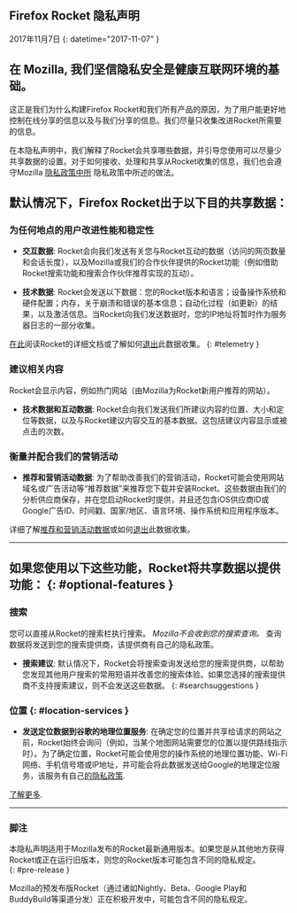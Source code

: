 ## <span class="privacy-header-firefox-rocket">Firefox Rocket</span> <span class="privacy-header-policy">隐私声明</span>

2017年11月7日
{: datetime="2017-11-07" }

## 在 Mozilla, 我们坚信隐私安全是健康互联网环境的基础。

这正是我们为什么构建Firefox Rocket和我们所有产品的原因，为了用户能更好地控制在线分享的信息以及与我们分享的信息。我们尽量只收集改进Rocket所需要的信息。
 
在本隐私声明中，我们解释了Rocket会共享哪些数据，并引导您使用可以尽量少共享数据的设置。对于如何接收、处理和共享从Rocket收集的信息，我们也会遵守Mozilla [隐私政策中所](https://www.mozilla.org/privacy/) 隐私政策中所述的做法。

## 默认情况下，Firefox Rocket出于以下目的共享数据：

### 为任何地点的用户改进性能和稳定性

* __交互数据__: Rocket会向我们发送有关您与Rocket互动的数据（访问的网页数量和会话长度），以及Mozilla或我们的合作伙伴提供的Rocket功能（例如借助Rocket搜索功能和搜索合作伙伴推荐实现的互动）。

* __技术数据__: Rocket会发送以下数据：您的Rocket版本和语言；设备操作系统和硬件配置；内存，关于崩溃和错误的基本信息；自动化过程（如更新）的结果，以及激活信息。当Rocket向我们发送数据时，您的IP地址将暂时作为服务器日志的一部分收集。  

[在此](https://github.com/mozilla-tw/Rocket/wiki/Telemetry)阅读Rocket的详细文档或了解如何[退出](https://support.mozilla.org/kb/send-performance-data-improve-firefox)此数据收集。
{: #telemetry }

### 建议相关内容

Rocket会显示内容，例如热门网站（由Mozilla为Rocket新用户推荐的网站）。

* __技术数据和互动数据__: Rocket会向我们发送我们所建议内容的位置、大小和定位等数据，以及与Rocket建议内容交互的基本数据。这包括建议内容显示或被点击的次数。


### 衡量并配合我们的营销活动

* __推荐和营销活动数据__: 为了帮助改善我们的营销活动，Rocket可能会使用网站域名或广告活动等“推荐数据”来推荐您下载并安装Rocket。这些数据由我们的分析供应商保存，并在您启动Rocket时提供，并且还包含iOS供应商ID或Google广告ID、时间戳、国家/地区、语言环境、操作系统和应用程序版本。

详细了解[推荐和营销活动数据](https://github.com/mozilla-tw/Rocket/wiki/Telemetry#install-campaign-tracking)或如何[退出](https://support.mozilla.org/kb/send-usage-data-firefox-mobile-devices)此数据收集。

---

## 如果您使用以下这些功能，Rocket将共享数据以提供功能： {: #optional-features }

### 搜索

您可以直接从Rocket的搜索栏执行搜索。  _Mozilla不会收到您的搜索查询。_ 查询数据将发送到您的搜索提供商，该提供商有自己的隐私政策。  

* __搜索建议__: 默认情况下，Rocket会将搜索查询发送给您的搜索提供商，以帮助您发现其他用户搜索的常用短语并改善您的搜索体验。如果您选择的搜索提供商不支持搜索建议，则不会发送这些数据。
{: #searchsuggestions }
    
### 位置 {: #location-services }

* __发送定位数据到谷歌的地理位置服务__: 在确定您的位置并共享给请求的网站之前，Rocket始终会询问（例如，当某个地图网站需要您的位置以提供路线指示时）。为了确定位置，Rocket可能会使用您的操作系统的地理位置功能、Wi-Fi网络、手机信号塔或IP地址，并可能会将此数据发送给Google的地理定位服务，该服务有自己[的隐私政策](https://www.google.com/privacy/lsf.html).

[了解更多](https://www.mozilla.org/firefox/geolocation/).

---

### 脚注

本隐私声明适用于Mozilla发布的Rocket最新通用版本。如果您是从其他地方获得Rocket或正在运行旧版本，则您的Rocket版本可能包含不同的隐私规定。  
{: #pre-release }

Mozilla的预发布版Rocket（通过诸如Nightly、Beta、Google Play和BuddyBuild等渠道分发）正在积极开发中，可能包含不同的隐私规定。

